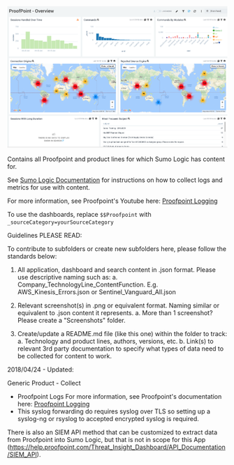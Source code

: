 ![ProofPoint_Overview](Screenshots/ProofPoint_Overview.png)

Contains all Proofpoint and product lines for which Sumo Logic has content for.

See [Sumo Logic Documentation](https://help.sumologic.com/) for instructions on how to collect logs and metrics for use with content.

For more information, see Proofpoint's Youtube here:
[Proofpoint Logging](https://www.youtube.com/watch?v=qPOgaXB6xBw)


To use the dashboards, replace `$$Proofpoint` with `_sourceCategory=yourSourceCategory`


Guidelines PLEASE READ:

To contribute to subfolders or create new subfolders here, please follow the standards below:

1. All application, dashboard and search content in .json format. Please use descriptive naming such as:
   a. Company_TechnologyLine_ContentFunction. E.g. AWS_Kinesis_Errors.json or Sentinel_Vanguard_All.json

2. Relevant screenshot(s) in .png or equivalent format. Naming similar or equivalent to .json content it represents.
   a. More than 1 screenshot? Please create a "Screenshots" folder.

3. Create/update a README.md file (like this one) within the folder to track:
   a. Technology and product lines, authors, versions, etc.
   b. Link(s) to relevant 3rd party documentation to specify what types of data need to be collected for content to work.

2018/04/24 - Updated:

  Generic Product - Collect
  - Proofpoint Logs
  For more information, see Proofpoint's documentation here:
  [Proofpoint Logging](https://youtu.be/qPOgaXB6xBw?t=2m6s)
  - This syslog forwarding do requires syslog over TLS so setting up a syslog-ng or rsyslog to accepted encrypted syslog is required.

  There is also an SIEM API method that can be customized to extract data from Proofpoint into Sumo Logic, but that is not in scope for this App (https://help.proofpoint.com/Threat_Insight_Dashboard/API_Documentation/SIEM_API).

